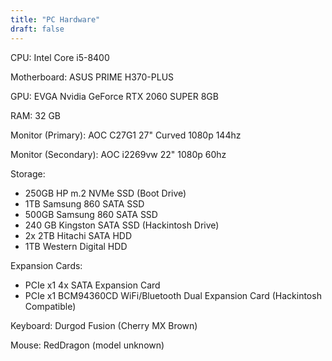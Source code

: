 ```yaml
---
title: "PC Hardware" 
draft: false
---
```


CPU: Intel Core i5-8400 

Motherboard: ASUS PRIME H370-PLUS 

GPU: EVGA Nvidia GeForce RTX 2060 SUPER 8GB

RAM: 32 GB 

Monitor (Primary): AOC C27G1 27" Curved 1080p 144hz 

Monitor (Secondary): AOC i2269vw 22" 1080p 60hz 

Storage: 
- 250GB HP m.2 NVMe SSD (Boot Drive)
- 1TB Samsung 860 SATA SSD
- 500GB Samsung 860 SATA SSD
- 240 GB Kingston SATA SSD (Hackintosh Drive)
- 2x 2TB Hitachi SATA HDD
- 1TB Western Digital HDD 

Expansion Cards: 
- PCIe x1 4x SATA Expansion Card 
- PCIe x1 BCM94360CD WiFi/Bluetooth Dual Expansion Card (Hackintosh Compatible)

Keyboard: Durgod Fusion (Cherry MX Brown) 

Mouse: RedDragon (model unknown)